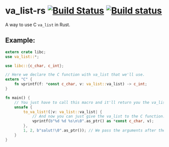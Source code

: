 # va_list-rs [![Build Status](https://travis-ci.org/GuillaumeGomez/va_list-rs.png?branch=master)](https://travis-ci.org/GuillaumeGomez/va_list-rs) [![Build status](https://ci.appveyor.com/api/projects/status/81oe6cvg34hu2449/branch/master?svg=true)](https://ci.appveyor.com/project/GuillaumeGomez/va-list-rs/branch/master)

A way to use C `va_list` in Rust.

## Example:

```Rust
extern crate libc;
use va_list::*;

use libc::{c_char, c_int};

// Here we declare the C function with va_list that we'll use.
extern "C" {
    fn vprintf(f: *const c_char, v: va_list::va_list) -> c_int;
}

fn main() {
    // You just have to call this macro and it'll return you the va_list.
    unsafe {
        to_va_list!(|v: va_list::va_list| {
            // And now you can just give the va_list to the C function:
            vprintf(b"%d %d %s\n\0".as_ptr() as *const c_char, v);
        },
        1, 2, b"salut!\0".as_ptr()); // We pass the arguments after the closure.
    }
}
```
